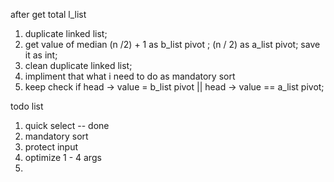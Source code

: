 after get total l_list
1. duplicate linked list;
2. get value of median (n /2) + 1 as b_list pivot ; (n / 2) as a_list pivot; save it as int;
3. clean duplicate linked list;
4. impliment that what i need to do as mandatory sort
5. keep check if head -> value = b_list pivot || head -> value == a_list pivot;


todo list
1. quick select  -- done
2. mandatory sort 
3. protect input
4. optimize 1 - 4 args
5. 
